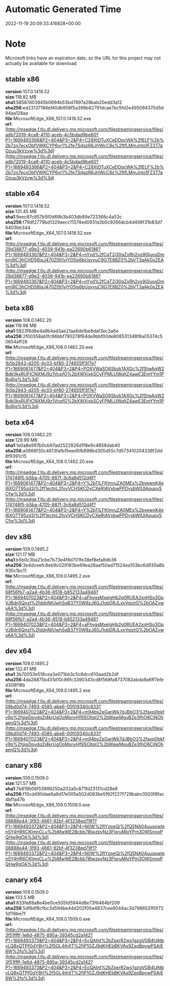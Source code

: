 # Automatic Generated Time
2022-11-19 20:09:33.416828+00:00

# Note
Microsoft links have an expiration date, so the URL for this project may not actually be available for download

## stable x86
**version**:107.0.1418.52  
**size**:118.82 MB  
**sha1**:58587d03945b0694b53bd7897a28bab20edd3a12  
**sha256**:ed23137188ef40db958f5a398b82791dcae7ec5fd2e495094370d5d94aa128aa  
**file**:MicrosoftEdge_X86_107.0.1418.52.exe  
**url**:[http://msedge.f.tlu.dl.delivery.mp.microsoft.com/filestreamingservice/files/adb72019-4ca8-4110-aceb-4c5bdad9be60?P1=1669493366&P2=404&P3=2&P4=C28XtDTuXCeDDpcWA%2fELF%2b%2b7zn7ecxObfVWKCYP6yr1%2fe7SdgzR6JHWcC8s%2ftfLMmJnto1FZ3T7aOzuu3kVzyw%3d%3d](http://msedge.f.tlu.dl.delivery.mp.microsoft.com/filestreamingservice/files/adb72019-4ca8-4110-aceb-4c5bdad9be60?P1=1669493366&P2=404&P3=2&P4=C28XtDTuXCeDDpcWA%2fELF%2b%2b7zn7ecxObfVWKCYP6yr1%2fe7SdgzR6JHWcC8s%2ftfLMmJnto1FZ3T7aOzuu3kVzyw%3d%3d)  

## stable x64
**version**:107.0.1418.52  
**size**:131.45 MB  
**sha1**:9eec87c857b5f0d69b3b403db89a723366c4a53c  
**sha256**:f79df2779bd1329aecc11374ed0931a3b0c9266dcb4d498f31b83d76403bb344  
**file**:MicrosoftEdge_X64_107.0.1418.52.exe  
**url**:[http://msedge.f.tlu.dl.delivery.mp.microsoft.com/filestreamingservice/files/29d38877-d9e2-4039-941b-ea22690b6186?P1=1669493367&P2=404&P3=2&P4=nYyd%2fCqT2j30qZxRh2vo9GluosDmem9IC3hCHD56lqJ470Zl5t1yIY05ls6bUsyyuC9G7E8BZ0%2bVT3aAkGsZEA%3d%3d](http://msedge.f.tlu.dl.delivery.mp.microsoft.com/filestreamingservice/files/29d38877-d9e2-4039-941b-ea22690b6186?P1=1669493367&P2=404&P3=2&P4=nYyd%2fCqT2j30qZxRh2vo9GluosDmem9IC3hCHD56lqJ470Zl5t1yIY05ls6bUsyyuC9G7E8BZ0%2bVT3aAkGsZEA%3d%3d)  

## beta x86
**version**:108.0.1462.20  
**size**:118.98 MB  
**sha1**:5923f6d8e4a9b4ad3ae21aa6de1be8daf3ec3a6e  
**sha256**:2f00358ab1fc96bbf790278f64de9bbf00de808531348f8a05374c50654aff28  
**file**:MicrosoftEdge_X86_108.0.1462.20.exe  
**url**:[http://msedge.f.tlu.dl.delivery.mp.microsoft.com/filestreamingservice/files/1b5b2843-d205-4c03-bf80-274655ff3f7e?P1=1669061477&P2=404&P3=2&P4=POXVWaSO6Sbzk1AXGc%2fStwAqW2Bdk0ksRUFtCNXMJ9z1VcpfG%2bXWXjxkSCyFPMLUWqltZ4awE3EmYYm1PBo6lg%3d%3d](http://msedge.f.tlu.dl.delivery.mp.microsoft.com/filestreamingservice/files/1b5b2843-d205-4c03-bf80-274655ff3f7e?P1=1669061477&P2=404&P3=2&P4=POXVWaSO6Sbzk1AXGc%2fStwAqW2Bdk0ksRUFtCNXMJ9z1VcpfG%2bXWXjxkSCyFPMLUWqltZ4awE3EmYYm1PBo6lg%3d%3d)  

## beta x64
**version**:108.0.1462.20  
**size**:129.99 MB  
**sha1**:1e0a8e997b0cb97ad2522826d1f8e9c4858dab40  
**sha256**:a0866f30c4613fafb15eed5fb898bd305d55c7d573410204338f2dd8f9391c15  
**file**:MicrosoftEdge_X64_108.0.1462.20.exe  
**url**:[http://msedge.f.tlu.dl.delivery.mp.microsoft.com/filestreamingservice/files/174748f5-b5ba-4705-887f-3c6a8d512d4f?P1=1669061477&P2=404&P3=2&P4=Y%2bTILFKImruZA0MEs%2byewnK4el6XO7T95zd2j%2ff1ectnL2foyVCHSKCDyCXeRtAVxbwPPDysbWlUIApupvSCfw%3d%3d](http://msedge.f.tlu.dl.delivery.mp.microsoft.com/filestreamingservice/files/174748f5-b5ba-4705-887f-3c6a8d512d4f?P1=1669061477&P2=404&P3=2&P4=Y%2bTILFKImruZA0MEs%2byewnK4el6XO7T95zd2j%2ff1ectnL2foyVCHSKCDyCXeRtAVxbwPPDysbWlUIApupvSCfw%3d%3d)  

## dev x86
**version**:109.0.1495.2  
**size**:121.17 MB  
**sha1**:b5b0c3ba21cbe7b73e4f8d701fe38ef8efa8db36  
**sha256**:3e4dceefc8eb9c029183be69ea28aaf50ad71524ea103bc6d930a8b930c1bc11  
**file**:MicrosoftEdge_X86_109.0.1495.2.exe  
**url**:[http://msedge.f.tlu.dl.delivery.mp.microsoft.com/filestreamingservice/files/68f56fb7-a2a4-4b36-8518-b852133a4946?P1=1669407023&P2=404&P3=2&P4=aFhvgsMxeIgHb2g0RUEA2xnHSo3GpVJBdn5QnzI%2fddnNtUwhSqB37Y0W8zJ6GJ1obDRJLxxVgjztG%2bOAZvwvAA%3d%3d](http://msedge.f.tlu.dl.delivery.mp.microsoft.com/filestreamingservice/files/68f56fb7-a2a4-4b36-8518-b852133a4946?P1=1669407023&P2=404&P3=2&P4=aFhvgsMxeIgHb2g0RUEA2xnHSo3GpVJBdn5QnzI%2fddnNtUwhSqB37Y0W8zJ6GJ1obDRJLxxVgjztG%2bOAZvwvAA%3d%3d)  

## dev x64
**version**:109.0.1495.2  
**size**:132.61 MB  
**sha1**:3b70053e518cea3e071bb3c5c8dcc610aad2b2df  
**sha256**:4da28875b451d10c86fc3390343cd8f568fa8737082abda9a6ff7efed308f18b  
**file**:MicrosoftEdge_X64_109.0.1495.2.exe  
**url**:[http://msedge.f.tlu.dl.delivery.mp.microsoft.com/filestreamingservice/files/59bd0d74-7493-4585-abe6-00f09340c833?P1=1669407023&P2=404&P3=2&P4=m94bsZeGanWk7dJBbO3%2faxp0bkfv9p%2fgipDpvdq2l4krUgOoMsnyHf9SOItqI2%2bWawMguBZe3fhO6CiNOhaenQ%3d%3d](http://msedge.f.tlu.dl.delivery.mp.microsoft.com/filestreamingservice/files/59bd0d74-7493-4585-abe6-00f09340c833?P1=1669407023&P2=404&P3=2&P4=m94bsZeGanWk7dJBbO3%2faxp0bkfv9p%2fgipDpvdq2l4krUgOoMsnyHf9SOItqI2%2bWawMguBZe3fhO6CiNOhaenQ%3d%3d)  

## canary x86
**version**:109.0.1509.0  
**size**:121.57 MB  
**sha1**:7b819b06f53999250a202a5c871fd23131cd28e8  
**sha256**:f10cd490dae6a9d17e005a502d083be5f92f227f729babc0500f8fac4bf1a47b  
**file**:MicrosoftEdge_X86_109.0.1509.0.exe  
**url**:[http://msedge.f.tlu.dl.delivery.mp.microsoft.com/filestreamingservice/files/08888e44-3f93-4661-92bf-4f3238ed79f1?P1=1669493372&P2=404&P3=2&P4=N0W%2fIYzpeQj%2fQ5NA04uuqowlenSY4HR6CKlmnCLu%2bMwWE2Bcbb78lwzpyNz3FlsruMIoYPm3OWSnnoPQHw9gOA%3d%3d](http://msedge.f.tlu.dl.delivery.mp.microsoft.com/filestreamingservice/files/08888e44-3f93-4661-92bf-4f3238ed79f1?P1=1669493372&P2=404&P3=2&P4=N0W%2fIYzpeQj%2fQ5NA04uuqowlenSY4HR6CKlmnCLu%2bMwWE2Bcbb78lwzpyNz3FlsruMIoYPm3OWSnnoPQHw9gOA%3d%3d)  

## canary x64
**version**:109.0.1509.0  
**size**:133.5 MB  
**sha1**:833fe89a8e4be0ce505fd5944d8e73f6464bf209  
**sha256**:5df6df8cfbc3d594be44d202f05e4837cee6044ac3d7986531f0f721d116be7f  
**file**:MicrosoftEdge_X64_109.0.1509.0.exe  
**url**:[http://msedge.f.tlu.dl.delivery.mp.microsoft.com/filestreamingservice/files/3f51ffff-1e6d-4875-895a-39345cd2a142?P1=1669493373&P2=404&P3=2&P4=EcQAInt%2bZpxrR2ws1gzgVGB4UAtbyLQ8xQTPfGdY8H%2f5GL4thXT%2fiP1GZJ9dKHEbBKVAs9ZeqBpywPSAjE8W%2fg%3d%3d](http://msedge.f.tlu.dl.delivery.mp.microsoft.com/filestreamingservice/files/3f51ffff-1e6d-4875-895a-39345cd2a142?P1=1669493373&P2=404&P3=2&P4=EcQAInt%2bZpxrR2ws1gzgVGB4UAtbyLQ8xQTPfGdY8H%2f5GL4thXT%2fiP1GZJ9dKHEbBKVAs9ZeqBpywPSAjE8W%2fg%3d%3d)  

